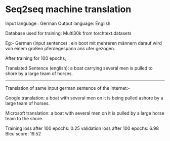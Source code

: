 # Seq2seq machine translation

Input language : German
Output language: English

Database used for training: Multi30k from torchtext.datasets 

Eg:-
German (input sentence) : ein boot mit mehreren männern darauf wird von einem großen pferdegespann ans ufer gezogen.

After training for 100 epochs,

Translated Sentence (english): a boat carrying several men is pulled to shore by a large team of horses.

----------
Translation of same input german sentence of the internet:-

Google translation: a boat with several men on it is being pulled ashore by a large team of horses.

Microsoft translation: a boat with several men on it is pulled by a large horse team to the shore.

Training loss after 100 epochs: 0.25
validation loss after 100 epochs: 6.98
Bleu score: 19.52
